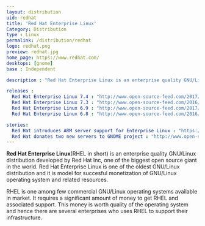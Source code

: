 ```yaml
---
layout: distribution
uid: redhat
title: 'Red Hat Enterprise Linux'
Category: Distribution
type : Linux
permalink: /distribution/redhat
logo: redhat.png
preview: redhat.jpg
home_page: https://www.redhat.com/
desktops: [gnome]
base : Independent

description : "Red Hat Enterprise Linux is an enterprise quality GNU/Linux distribution developed by Red Hat Inc, one of the biggest open source giant in the world. Learn more about Red Hat Enterprise Linux"

releases :
  Red Hat Enterprise Linux 7.4 : "http://www.open-source-feed.com/2017/08/red-hat-enterprise-linux-74-released.html"
  Red Hat Enterprise Linux 7.3 : "http://www.open-source-feed.com/2016/11/red-hat-el-73-released-with-enhanced.html"
  Red Hat Enterprise Linux 6.9 : "http://www.open-source-feed.com/2017/03/red-hat-enterprise-linux-69-released.html"
  Red Hat Enterprise Linux 6.8 : "http://www.open-source-feed.com/2016/05/red-hat-enterprise-linux-68-released.html"

stories:
  Red Hat introduces ARM server support for Enterprise Linux : "https://www.redhat.com/en/blog/red-hat-introduces-arm-server-support-red-hat-enterprise-linux"
  Red Hat donates two new servers to GNOME project : "http://www.open-source-feed.com/2016/05/red-hat-donates-two-new-servers-to.html"
---
```


**Red Hat Enterprise Linux**(RHEL in short) is an enterprise quality GNU/Linux distribution developed by Red Hat Inc, one of the biggest open source giant in the world. Red Hat Enterprise Linux is one of the oldest GNU/Linux distribution and it is model for succesful monetization of GNU/Linux operating system and related resources.

RHEL is one among few commercial GNU/Linux operating systems available in market. It requires a significant amount of money to get RHEL and associated support. This money is worth quality of the operating system and hence there are several enterprises who uses RHEL to support their infrastructure.
